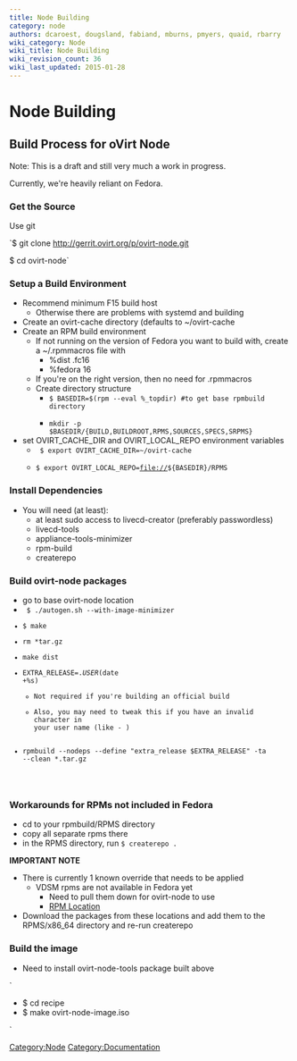 ```yaml
---
title: Node Building
category: node
authors: dcaroest, dougsland, fabiand, mburns, pmyers, quaid, rbarry
wiki_category: Node
wiki_title: Node Building
wiki_revision_count: 36
wiki_last_updated: 2015-01-28
---
```


# Node Building

## Build Process for oVirt Node

Note: This is a draft and still very much a work in progress.

Currently, we're heavily reliant on Fedora.

### Get the Source

Use git

`$ git clone http://gerrit.ovirt.org/p/ovirt-node.git

$ cd ovirt-node`

### Setup a Build Environment

*   Recommend minimum F15 build host
    -   Otherwise there are problems with systemd and building
*   Create an ovirt-cache directory (defaults to ~/ovirt-cache
*   Create an RPM build environment
    -   If not running on the version of Fedora you want to build with, create a ~/.rpmmacros file with
        -   %dist .fc16
        -   %fedora 16
    -   If you're on the right version, then no need for .rpmmacros
    -   Create directory structure
        -   <code>$ BASEDIR=$(rpm --eval %_topdir) #to get base rpmbuild directory
        -   mkdir -p $BASEDIR/{BUILD,BUILDROOT,RPMS,SOURCES,SPECS,SRPMS}</code>
*   set OVIRT_CACHE_DIR and OVIRT_LOCAL_REPO environment variables
    -   <code> $ export OVIRT_CACHE_DIR=~/ovirt-cache
    -   $ export OVIRT_LOCAL_REPO=<file://>${BASEDIR}/RPMS </code>

### Install Dependencies

*   You will need (at least):
    -   at least sudo access to livecd-creator (preferably passwordless)
    -   livecd-tools
    -   appliance-tools-minimizer
    -   rpm-build
    -   createrepo

### Build ovirt-node packages

*   go to base ovirt-node location
*   <code> $ ./autogen.sh --with-image-minimizer
*   $ make
*   rm \*tar.gz
*   make dist
*   EXTRA_RELEASE=.$USER$(date +%s)
    -   Not required if you're building an official build
    -   Also, you may need to tweak this if you have an invalid character in your user name (like - )
*   rpmbuild --nodeps --define "extra_release $EXTRA_RELEASE" -ta --clean \*.tar.gz

</code>

### Workarounds for RPMs not included in Fedora

*   cd to your rpmbuild/RPMS directory
*   copy all separate rpms there
*   in the RPMS directory, run `$ createrepo .`

**IMPORTANT NOTE**

*   There is currently 1 known override that needs to be applied
    -   VDSM rpms are not available in Fedora yet
        -   Need to pull them down for ovirt-node to use
        -   [RPM Location](http://fsimonce.fedorapeople.org/vdsm/)
*   Download the packages from these locations and add them to the RPMS/x86_64 directory and re-run createrepo

### Build the image

*   Need to install ovirt-node-tools package built above

`

* $ cd recipe
* $ make ovirt-node-image.iso

`

<Category:Node> <Category:Documentation>
